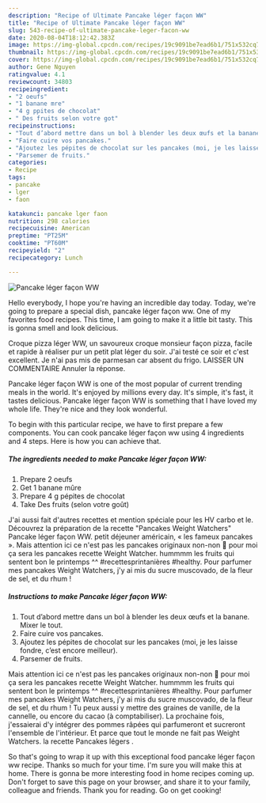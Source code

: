 ```yaml
---
description: "Recipe of Ultimate Pancake léger façon WW"
title: "Recipe of Ultimate Pancake léger façon WW"
slug: 543-recipe-of-ultimate-pancake-leger-facon-ww
date: 2020-08-04T18:12:42.383Z
image: https://img-global.cpcdn.com/recipes/19c9091be7ead6b1/751x532cq70/pancake-leger-facon-ww-photo-principale-de-la-recette.jpg
thumbnail: https://img-global.cpcdn.com/recipes/19c9091be7ead6b1/751x532cq70/pancake-leger-facon-ww-photo-principale-de-la-recette.jpg
cover: https://img-global.cpcdn.com/recipes/19c9091be7ead6b1/751x532cq70/pancake-leger-facon-ww-photo-principale-de-la-recette.jpg
author: Gene Nguyen
ratingvalue: 4.1
reviewcount: 34803
recipeingredient:
- "2 oeufs"
- "1 banane mre"
- "4 g ppites de chocolat"
- " Des fruits selon votre got"
recipeinstructions:
- "Tout d’abord mettre dans un bol à blender les deux œufs et la banane. Mixer le tout."
- "Faire cuire vos pancakes."
- "Ajoutez les pépites de chocolat sur les pancakes (moi, je les laisse fondre, c’est encore meilleur)."
- "Parsemer de fruits."
categories:
- Recipe
tags:
- pancake
- lger
- faon

katakunci: pancake lger faon 
nutrition: 298 calories
recipecuisine: American
preptime: "PT25M"
cooktime: "PT60M"
recipeyield: "2"
recipecategory: Lunch

---
```



![Pancake léger façon WW](https://img-global.cpcdn.com/recipes/19c9091be7ead6b1/751x532cq70/pancake-leger-facon-ww-photo-principale-de-la-recette.jpg)

Hello everybody, I hope you're having an incredible day today. Today, we're going to prepare a special dish, pancake léger façon ww. One of my favorites food recipes. This time, I am going to make it a little bit tasty. This is gonna smell and look delicious.

Croque pizza léger WW, un savoureux croque monsieur façon pizza, facile et rapide à réaliser pur un petit plat léger du soir. J&#39;ai testé ce soir et c&#39;est excellent. Je n&#39;ai pas mis de parmesan car absent du frigo. LAISSER UN COMMENTAIRE Annuler la réponse.

Pancake léger façon WW is one of the most popular of current trending meals in the world. It's enjoyed by millions every day. It's simple, it's fast, it tastes delicious. Pancake léger façon WW is something that I have loved my whole life. They're nice and they look wonderful.


To begin with this particular recipe, we have to first prepare a few components. You can cook pancake léger façon ww using 4 ingredients and 4 steps. Here is how you can achieve that.

<!--inarticleads1-->

##### The ingredients needed to make Pancake léger façon WW:

1. Prepare 2 oeufs
1. Get 1 banane mûre
1. Prepare 4 g pépites de chocolat
1. Take  Des fruits (selon votre goût)


J&#39;ai aussi fait d&#39;autres recettes et mention spéciale pour les HV carbo et le. Découvrez la préparation de la recette &#34;Pancakes Weight Watchers&#34; Pancake léger façon WW. petit déjeuner américain, « les fameux pancakes ». Mais attention ici ce n&#39;est pas les pancakes originaux non-non 🙂 pour moi ça sera les pancakes recette Weight Watcher. hummmm les fruits qui sentent bon le printemps ^^ #recettesprintanières #healthy. Pour parfumer mes pancakes Weight Watchers, j&#39;y ai mis du sucre muscovado, de la fleur de sel, et du rhum ! 

<!--inarticleads2-->

##### Instructions to make Pancake léger façon WW:

1. Tout d’abord mettre dans un bol à blender les deux œufs et la banane. Mixer le tout.
1. Faire cuire vos pancakes.
1. Ajoutez les pépites de chocolat sur les pancakes (moi, je les laisse fondre, c’est encore meilleur).
1. Parsemer de fruits.


Mais attention ici ce n&#39;est pas les pancakes originaux non-non 🙂 pour moi ça sera les pancakes recette Weight Watcher. hummmm les fruits qui sentent bon le printemps ^^ #recettesprintanières #healthy. Pour parfumer mes pancakes Weight Watchers, j&#39;y ai mis du sucre muscovado, de la fleur de sel, et du rhum ! Tu peux aussi y mettre des graines de vanille, de la cannelle, ou encore du cacao (à comptabiliser). La prochaine fois, j&#39;essaierai d&#39;y intégrer des pommes râpées qui parfumeront et sucreront l&#39;ensemble de l&#39;intérieur. Et parce que tout le monde ne fait pas Weight Watchers. la recette Pancakes légers . 

So that's going to wrap it up with this exceptional food pancake léger façon ww recipe. Thanks so much for your time. I'm sure you will make this at home. There is gonna be more interesting food in home recipes coming up. Don't forget to save this page on your browser, and share it to your family, colleague and friends. Thank you for reading. Go on get cooking!
